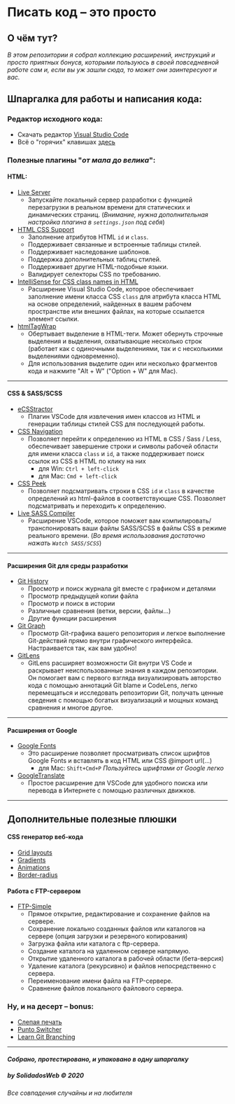 # Писать код – это просто

## О чём тут?
*В этом репозитории я собрал коллекцию расширений, инструкций и просто приятных бонусв, которыми пользуюсь в своей повседневной работе сам и, если вы уж зашли сюда, то может они заинтересуют и вас.*

## Шпаргалка для работы и написания кода:
### Редактор исходного кода:
- Скачать редактор [Visual Studio Code](https://code.visualstudio.com)
- Всё о "горячих" клавишах [здесь](https://code.visualstudio.com/shortcuts/keyboard-shortcuts-windows.pdf)

### Полезные плагины "*от мала до велика*":
#### **HTML**:
- [Live Server](https://marketplace.visualstudio.com/items?itemName=ritwickdey.LiveServer)
    + Запускайте локальный сервер разработки с функцией перезагрузки в реальном времени для статических и динамических страниц. (*Внимание, нужна дополнительная настройка плагина в `settings.json` под себя*)
- [HTML CSS Support](https://marketplace.visualstudio.com/items?itemName=ecmel.vscode-html-css)
    + Заполнение атрибутов HTML `id` и `class`.
    + Поддерживает связанные и встроенные таблицы стилей.
    + Поддерживает наследование шаблонов.
    + Поддержка дополнительных таблиц стилей.
    + Поддерживает другие HTML-подобные языки.
    + Валидирует селекторы CSS по требованию.
- [IntelliSense for CSS class names in HTML](https://marketplace.visualstudio.com/items?itemName=Zignd.html-css-class-completion)
    + Расширение Visual Studio Code, которое обеспечивает заполнение имени класса CSS `class` для атрибута класса HTML на основе определений, найденных в вашем рабочем пространстве или внешних файлах, на которые ссылается элемент ссылки.
- [htmlTagWrap](https://marketplace.visualstudio.com/items?itemName=bradgashler.htmltagwrap)
    + Обертывает выделение в HTML-теги. Может обернуть строчные выделения и выделения, охватывающие несколько строк (работает как с одиночными выделениями, так и с несколькими выделениями одновременно).
    + Для использования выделите один или несколько фрагментов кода и нажмите "Alt + W" ("Option + W" для Mac).
****
#### **CSS & SASS/SCSS**
- [eCSStractor](https://marketplace.visualstudio.com/items?itemName=diz.ecsstractor-port)
    + Плагин VSCode для извлечения имен классов из HTML и генерации таблицы стилей CSS для последующей работы.
- [CSS Navigation](https://marketplace.visualstudio.com/items?itemName=pucelle.vscode-css-navigation)
    + Позволяет перейти к определению из HTML в CSS / Sass / Less, обеспечивает завершение строки и символы рабочей области для имени класса `class` и `id`, а также поддерживает поиск ссылок из CSS в HTML по клику на них
        - для Win: `Ctrl + left-click`
        - для Mac: `Cmd + left-click`
- [CSS Peek](https://marketplace.visualstudio.com/items?itemName=pranaygp.vscode-css-peek)
    + Позволяет подсматривать строки в СSS `id` и `class` в качестве определений из html-файлов в соответствующие CSS. Позволяет подсматривать и переходить к определению.
- [Live SASS Compiler](https://marketplace.visualstudio.com/items?itemName=glenn2223.live-sass)
    + Расширение VSCode, которое поможет вам компилировать/транспонировать ваши файлы SASS/SCSS в файлы CSS в режиме реального времени. (*Во время использования достаточно нажать `Watch SASS/SCSS`*)
****
#### **Расширения Git для среды разработки**
- [Git History](https://marketplace.visualstudio.com/items?itemName=donjayamanne.githistory)
    + Просмотр и поиск журнала git вместе с графиком и деталями
    + Просмотр предыдущей копии файла
    + Просмотр и поиск в истории
    + Различные сравнения (ветки, версии, файлы...)
    + Другие функции расширения
- [Git Graph](https://marketplace.visualstudio.com/items?itemName=mhutchie.git-graph)
    + Просмотр Git-графика вашего репозитория и легкое выполнение Git-действий прямо внутри графического интерфейса. Настраивается так, как вам удобно!
- [GitLens](https://marketplace.visualstudio.com/items?itemName=eamodio.gitlens)
    + GitLens расширяет возможности Git внутри VS Code и раскрывает неиспользованные знания в каждом репозитории. Он помогает вам с первого взгляда визуализировать авторство кода с помощью аннотаций Git blame и CodeLens, легко перемещаться и исследовать репозитории Git, получать ценные сведения с помощью богатых визуализаций и мощных команд сравнения и многое другое.
****
#### **Расширения от Google**
- [Google Fonts](https://marketplace.visualstudio.com/items?itemName=lior-chamla.google-fonts)
    + Это расширение позволяет просматривать список шрифтов Google Fonts и вставлять в код HTML или CSS @import url(...)
        - для Mac: `Shift+Cmd+P`
    *Пользуйтесь шрифтами от Google легко*
- [GoogleTranslate](https://marketplace.visualstudio.com/items?itemName=hancel.google-translate)
    + Простое расширение для VSCode для удобного поиска или перевода в Интернете с помощью различных движков.
****
## Дополнительные полезные плюшки
#### **CSS генератор веб-кода**
- [Grid layouts](https://grid.layoutit.com/)
- [Gradients](https://cssgradient.io/)
- [Animations](https://animista.net/)
- [Border-radius](https://developer.mozilla.org/ru/docs/Web/CSS/CSS_Backgrounds_and_Borders/Border-radius_generator)

#### **Работа с FTP-сервером**
- [FTP-Simple](https://marketplace.visualstudio.com/items?itemName=humy2833.ftp-simple)
    + Прямое открытие, редактирование и сохранение файлов на сервере.
    + Сохранение локально созданных файлов или каталогов на сервере (опция загрузки и резервного копирования)
    + Загрузка файла или каталога с ftp-сервера.
    + Создание каталога на удаленном сервере напрямую.
    + Открытие удаленного каталога в рабочей области (бета-версия)
    + Удаление каталога (рекурсивно) и файлов непосредственно с сервера.
    + Переименование имени файла на FTP-сервере.
    + Сравнение файлов локального файлового сервера.
### Ну, и на десерт – bonus:
- [Слепая печать](https://www.edclub.com/typingclub)
- [Punto Switcher](https://free-software.com.ua/system/punto-switcher/)
- [Learn Git Branching](https://learngitbranching.js.org/)

------------------
#### *Собрано, протестировано, и упаковано в одну шпаргалку*
##### by SolidadosWeb &copy; 2020
###### _Все совпадения случайны и на любителя_
